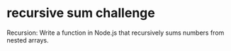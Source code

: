 # recursive sum challenge
Recursion: Write a function in Node.js that recursively sums numbers from nested arrays.
